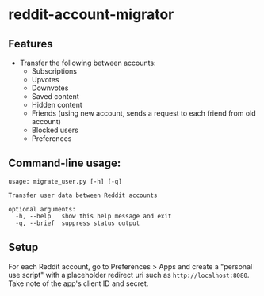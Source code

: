 # reddit-account-migrator

## Features

- Transfer the following between accounts:
  - Subscriptions
  - Upvotes
  - Downvotes
  - Saved content
  - Hidden content
  - Friends (using new account, sends a request to each friend from old account)
  - Blocked users
  - Preferences

## Command-line usage:

```
usage: migrate_user.py [-h] [-q]

Transfer user data between Reddit accounts

optional arguments:
  -h, --help   show this help message and exit
  -q, --brief  suppress status output
```

## Setup

For each Reddit account, go to Preferences > Apps and create a "personal use script" with a placeholder redirect uri such as `http://localhost:8080`. Take note of the app's client ID and secret.

